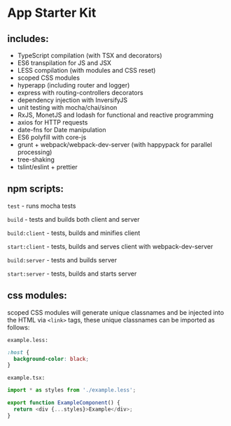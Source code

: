 App Starter Kit
==
includes:
--
 * TypeScript compilation (with TSX and decorators)
 * ES6 transpilation for JS and JSX
 * LESS compilation (with modules and CSS reset)
 * scoped CSS modules
 * hyperapp (including router and logger)
 * express with routing-controllers decorators
 * dependency injection with InversifyJS
 * unit testing with mocha/chai/sinon
 * RxJS, MonetJS and lodash for functional and reactive programming
 * axios for HTTP requests
 * date-fns for Date manipulation
 * ES6 polyfill with core-js
 * grunt + webpack/webpack-dev-server (with happypack for parallel processing)
 * tree-shaking
 * tslint/eslint + prettier

npm scripts:
--
`test` - runs mocha tests

`build` - tests and builds both client and server

`build:client` - tests, builds and minifies client

`start:client` - tests, builds and serves client with webpack-dev-server

`build:server` - tests and builds server

`start:server` - tests, builds and starts server

css modules:
--
scoped CSS modules will generate unique classnames and be injected into the HTML via `<link>` tags, these unique classnames can be imported as follows:

`example.less:`
```css
:host {
  background-color: black;
}
```
`example.tsx:`
```js
import * as styles from './example.less';

export function ExampleComponent() {
  return <div {...styles}>Example</div>;
}
```

